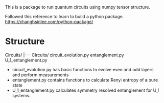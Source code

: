 This is a package to run quantum circuits using numpy tensor structure.

Followed this reference to learn to build a python package. https://changhsinlee.com/python-package/

# Structure
Circuits/
    |--- Circuits/
        circuit_evolution.py
        entanglement.py
        U_1_entanglement.py

- circuit_evolution.py has basic functions to evolve even and odd layers and perform measurements
- entanglement.py contains functions to calculate Renyi entropy of a pure state
- U_1_entanglement.py calculates symmetry resolved entanglement for U_1 systems.
